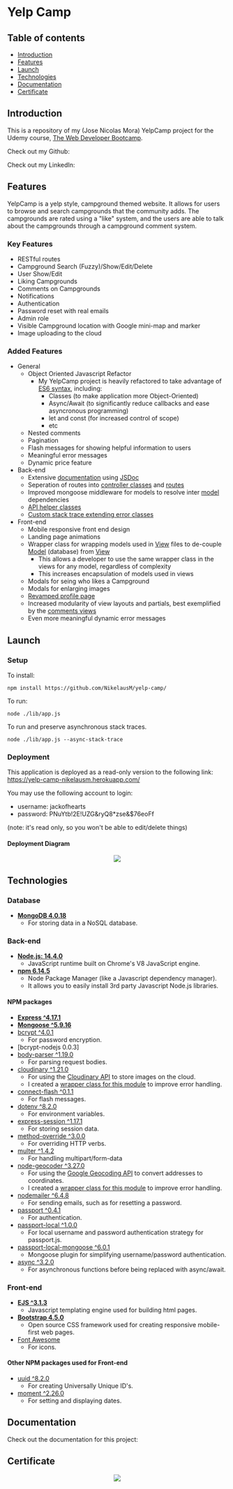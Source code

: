 <link rel="stylesheet" href="https://use.fontawesome.com/releases/v5.7.1/css/all.css">

<h1>
 <i class="fas fa-campground"></i>
  Yelp Camp
</h1>
  
<h2 id="table-of-contents">Table of contents</h2>

* [Introduction](#introduction)
* [Features](#features)
* [Launch](#launch)
* [Technologies](#technologies)
* [Documentation](#documentation)
* [Certificate](#certificate)

<h2 id="introduction">Introduction</h2>

This is a repository of my (Jose Nicolas Mora) YelpCamp project for the Udemy course, [The Web Developer Bootcamp](https://www.udemy.com/course/the-web-developer-bootcamp/).

Check out my Github: <a href="https://github.com/NikelausM/"></a>

Check out my LinkedIn: <a href="https://linkedin.com/in/nicolas-mora-a54245105"></a>

<h2 id="features">Features</h2>

YelpCamp is a yelp style, campground themed website. It allows for users to browse and search campgrounds that the community adds. The campgrounds are rated using a "like" system, and the users are able to talk about the campgrounds through a campground comment system.

### Key Features
- RESTful routes
- Campground Search (Fuzzy)/Show/Edit/Delete
- User Show/Edit
- Liking Campgrounds
- Comments on Campgrounds
- Notifications
- Authentication
- Password reset with real emails
- Admin role
- Visible Campground location with Google mini-map and marker
- Image uploading to the cloud

### Added Features
- General
  - Object Oriented Javascript Refactor
    - My YelpCamp project is heavily refactored to take advantage of [ES6 syntax](https://www.ecma-international.org/ecma-262/6.0/index.html), including:
      - Classes (to make application more Object-Oriented)
      - Async/Await (to significantly reduce callbacks and ease asyncronous programming)
      - let and const (for increased control of scope)
      - etc
  - Nested comments
  - Pagination
  - Flash messages for showing helpful information to users
  - Meaningful error messages
  - Dynamic price feature
- Back-end
  - Extensive [documentation](https://nikelausm.github.io/yelp-camp/) using [JSDoc](https://jsdoc.app/)
  - Seperation of routes into [controller classes](https://github.com/NikelausM/yelp-camp/tree/master/lib/controllers) and [routes](https://github.com/NikelausM/yelp-camp/tree/master/lib/routes)
  - Improved mongoose middleware for models to resolve inter [model](https://github.com/NikelausM/yelp-camp/tree/master/lib/models) dependencies
  - [API helper classes](https://github.com/NikelausM/yelp-camp/tree/master/bin/helpers)
  - [Custom stack trace extending error classes](https://github.com/NikelausM/yelp-camp/blob/master/bin/errors/errors.js)
- Front-end
  - Mobile responsive front end design
  - Landing page animations
  - Wrapper class for wrapping models used in [View](https://github.com/NikelausM/yelp-camp/tree/master/lib/views) files to de-couple [Model](https://github.com/NikelausM/yelp-camp/tree/master/lib/models) (database) from [View](https://github.com/NikelausM/yelp-camp/tree/master/lib/views)
    - This allows a developer to use the same wrapper class in the views for any model, regardless of complexity
    - This increases encapsulation of models used in views
  - Modals for seing who likes a Campground
  - Modals for enlarging images
  - [Revamped profile page](https://github.com/NikelausM/yelp-camp/tree/master/lib/views/users)
  - Increased modularity of view layouts and partials, best exemplified by the [comments views](https://github.com/NikelausM/yelp-camp/tree/master/lib/views/comments)
  - Even more meaningful dynamic error messages
<h2 id="launch">Launch</h2>

### Setup
To install:
```
npm install https://github.com/NikelausM/yelp-camp/
```
To run:
```
node ./lib/app.js
```
To run and preserve asynchronous stack traces.
```
node ./lib/app.js --async-stack-trace
```

### Deployment
This application is deployed as a read-only version to the following link: https://yelp-camp-nikelausm.herokuapp.com/

You may use the following account to login:
- username: jackofhearts
- password: PNuYtb!2E!UZG&ryQ8*zse&$76eoFf

(note: it's read only, so you won't be able to edit/delete things)

#### Deployment Diagram
<p align="center"><img src="https://github.com/NikelausM/yelp-camp/blob/master/yelp-camp-deployment-diagram.png?raw=trueg"></p>


<h2 id="technologies">Technologies</h2>

### Database
- <strong> [MongoDB 4.0.18](https://www.mongodb.com/cloud/atlas/lp/try2?utm_source=bing&utm_campaign=bs_americas_canada_search_brand_atlas_desktop&utm_term=mongodb&utm_medium=cpc_paid_search&utm_ad=e&msclkid=48a2049cd3351ec1ff715b9250ce48fd) </strong>
  - For storing data in a NoSQL database.

### Back-end
- <strong> [Node.js: 14.4.0](https://nodejs.org/en/) </strong>
  - JavaScript runtime built on Chrome's V8 JavaScript engine.
- <strong> [npm 6.14.5](https://www.npmjs.com/) </strong>
  - Node Package Manager (like a Javascript dependency manager).
  - It allows you to easily install 3rd party Javascript Node.js libraries.

#### NPM packages
- <strong> [Express ^4.17.1](https://expressjs.com/) </strong>
- <strong> [Mongoose ^5.9.16](https://mongoosejs.com/) </strong>
- [bcrypt ^4.0.1](https://www.npmjs.com/package/bcrypt)
  - For password encryption.
- [bcrypt-nodejs 0.0.3]
- [body-parser ^1.19.0](https://www.npmjs.com/package/body-parser)
  - For parsing request bodies.
- [cloudinary ^1.21.0](https://www.npmjs.com/package/cloudinary)
  - For using the [Cloudinary API](https://cloudinary.com/) to store images on the cloud.
  - I created a [wrapper class for this module](https://github.com/NikelausM/yelp-camp/tree/master/bin/helpers/api/cloudinary-helper.js) to improve error handling.
- [connect-flash ^0.1.1](https://www.npmjs.com/package/connect-flash)
  - For flash messages.
- [dotenv ^8.2.0](https://www.npmjs.com/package/dotenv)
  - For environment variables.
- [express-session ^1.17.1](https://www.npmjs.com/package/express-session)
  - For storing session data.
- [method-override ^3.0.0](https://www.npmjs.com/package/method-override)
  - For overriding HTTP verbs.
- [multer ^1.4.2](https://www.npmjs.com/package/multer)
  - For handling multipart/form-data
- [node-geocoder ^3.27.0](https://www.npmjs.com/package/node-geocoder)
  - For using the [Google Geocoding API](https://developers.google.com/maps/documentation/geocoding/intro) to convert addresses to coordinates.
  - I created a [wrapper class for this module](https://github.com/NikelausM/yelp-camp/tree/master/bin/helpers/api/geocoder-helper.js) to improve error handling.
- [nodemailer ^6.4.8](https://www.npmjs.com/package/nodemailer)
  - For sending emails, such as for resetting a password.
- [passport ^0.4.1](https://www.npmjs.com/package/passport)
  - For authentication.
- [passport-local ^1.0.0](https://www.npmjs.com/package/passport-local)
  - For local username and password authentication strategy for passport.js.
- [passport-local-mongoose ^6.0.1](https://www.npmjs.com/package/passport-local-mongoose)
  - Mongoose plugin for simplifying username/password authentication.
- [async ^3.2.0](https://www.npmjs.com/package/async)
  - For asynchronous functions before being replaced with async/await.
  
### Front-end
- <strong> [EJS ^3.1.3](https://ejs.co/) </strong>
  - Javascript templating engine used for building html pages.
- <strong> [Bootstrap 4.5.0](https://getbootstrap.com/) </strong>
  - Open source CSS framework used for creating responsive mobile-first web pages.
- [Font Awesome](https://fontawesome.com/)
  - For icons.
#### Other NPM packages used for Front-end
- [uuid ^8.2.0](https://www.npmjs.com/package/uuid)
  - For creating Universally Unique ID's.
- [moment ^2.26.0](https://www.npmjs.com/package/moment)
  - For setting and displaying dates.
  
<h2 id="documentation">Documentation</h2>

Check out the documentation for this project: <a href="https://nikelausm.github.io/yelp-camp/"></a>

<h2 id="certificate">Certificate</h2>

<p align="center"><img src="https://github.com/NikelausM/yelp-camp/blob/master/web-developer-bootcamp-certificate.jpg?raw=true"></p>

